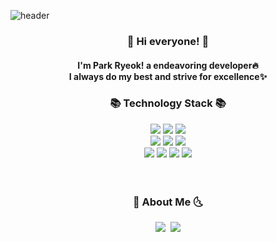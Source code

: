 ![header](https://capsule-render.vercel.app/api?type=slice&color=gradient&customColorList=3&height=200&section=header&text=new%20fervor();&fontSize=90&fontColor=000000&fontAlign=50&fontAlignY=70)

<h3 align="center">👋 Hi everyone! 👋</h3>
<h4 align="center">I'm Park Ryeok! a endeavoring developer🔥<br>I always do my best and strive for excellence✨</h4>
<h3 align="center">📚 Technology Stack 📚</h3>
<div align="center">
  <img src="https://img.shields.io/badge/-JAVA-green?style=plastic"/> <img src="https://img.shields.io/badge/-SpringBoot-orange?style=plastic"/> <img src="https://img.shields.io/badge/-JAVASCRIPT-blue?style=plastic"/><br>
  <img src="https://img.shields.io/badge/-MySQL-yellowgreen?style=plastic"/> <img src="https://img.shields.io/badge/-MariaDB-red?style=plastic"/> <img src="https://img.shields.io/badge/-MyBatis-lightgrey?style=plastic"/><br>
  <img src="https://img.shields.io/badge/-HTML-brightgreen?style=plastic"/>
  <img src="https://img.shields.io/badge/-CSS-yellow?style=plastic"/>
  <img src="https://img.shields.io/badge/-AWS-black?style=plastic"/>
  <img src="https://img.shields.io/badge/-Git-black?style=plastic"/>
</div>
<br>
<br>
<h3 align="center"> 🌛 About Me 🌜 </h3>
<div align="center">
<a href="https://www.notion.so/Ryeok-s-since-11-08-c65e1ba4ca8547c5aa34bfe1cd5868c0"><img src="https://img.shields.io/badge/Tech%20Blog-3399FF?style=flat-square&logo=Notion&logoColor=white&link= https://www.notion.so/since-11-08-c65e1ba4ca8547c5aa34bfe1cd5868c0"/></a>&nbsp
<a href="mailto:pryeok@gmail.com"><img src="https://img.shields.io/badge/Gmail-d14836?style=flat-square&logo=Gmail&logoColor=white&link=mailto:pryeok@gmail.com"/></a>
</div>

